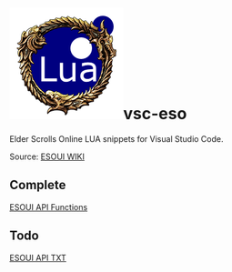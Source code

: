 # ![vsc-eso logo](https://raw.githubusercontent.com/Oricul/vsc-eso/main/images/eso_lua_logo.png "LUA logo wrapped in ESO dragons")vsc-eso

Elder Scrolls Online LUA snippets for Visual Studio Code.

Source: [ESOUI WIKI](https://wiki.esoui.com/Main_Page)

## Complete

[ESOUI API Functions](https://wiki.esoui.com/ESOUI_API_Funcs)

## Todo

[ESOUI API TXT](https://www.esoui.com/forums/attachment.php?attachmentid=1506&d=1661227979)
